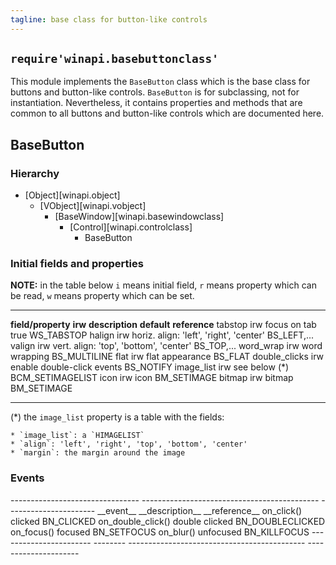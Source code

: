 ```yaml
---
tagline: base class for button-like controls
---
```


## `require'winapi.basebuttonclass'`

This module implements the `BaseButton` class which is the base class
for buttons and button-like controls. `BaseButton` is for subclassing,
not for instantiation. Nevertheless, it contains properties and methods
that are common to all buttons and button-like controls which are
documented here.

## BaseButton

### Hierarchy

* [Object][winapi.object]
	* [VObject][winapi.vobject]
		* [BaseWindow][winapi.basewindowclass]
			* [Control][winapi.controlclass]
				* BaseButton

### Initial fields and properties

<div class=small>

__NOTE:__ in the table below `i` means initial field, `r` means property
which can be read, `w` means property which can be set.

----------------------- -------- ----------------------------------------- -------------- ---------------------
__field/property__		__irw__	__description__									__default__		__reference__
tabstop						irw		focus on tab										true				WS_TABSTOP
halign						irw		horiz. align: 'left', 'right', 'center'						BS_LEFT,...
valign 						irw		vert. align: 'top', 'bottom', 'center'							BS_TOP,...
word_wrap					irw		word wrapping															BS_MULTILINE
flat							irw		flat appearance														BS_FLAT
double_clicks				irw		enable double-click events											BS_NOTIFY
image_list					irw		see below (*)															BCM_SETIMAGELIST
icon							irw		icon																		BM_SETIMAGE
bitmap						irw		bitmap																	BM_SETIMAGE
----------------------- -------- ----------------------------------------- -------------- ---------------------

(*) the `image_list` property is a table with the fields:

	* `image_list`: a `HIMAGELIST`
	* `align`: 'left', 'right', 'top', 'bottom', 'center'
	* `margin`: the margin around the image

</div>

### Events

<div class=small>
-------------------------------- -------------------------------------------- ----------------------
__event__								__description__										__reference__
on_click()								clicked													BN_CLICKED
on_double_click()						double clicked											BN_DOUBLECLICKED
on_focus()								focused													BN_SETFOCUS
on_blur()								unfocused												BN_KILLFOCUS
----------------------- --------	-------------------------------------------- ---------------------
</div>
